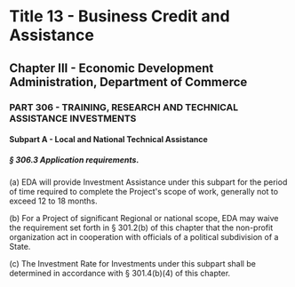 
# Title 13 - Business Credit and Assistance
## Chapter III - Economic Development Administration, Department of Commerce
### PART 306 - TRAINING, RESEARCH AND TECHNICAL ASSISTANCE INVESTMENTS
#### Subpart A - Local and National Technical Assistance
##### § 306.3 Application requirements.

(a) EDA will provide Investment Assistance under this subpart for the period of time required to complete the Project's scope of work, generally not to exceed 12 to 18 months.

(b) For a Project of significant Regional or national scope, EDA may waive the requirement set forth in § 301.2(b) of this chapter that the non-profit organization act in cooperation with officials of a political subdivision of a State.

(c) The Investment Rate for Investments under this subpart shall be determined in accordance with § 301.4(b)(4) of this chapter.
